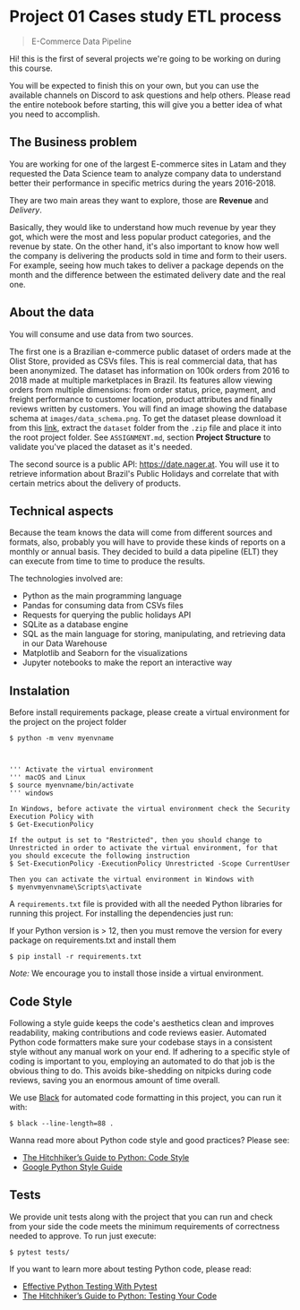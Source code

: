 # Project 01 Cases study ETL process
> E-Commerce Data Pipeline

Hi! this is the first of several projects we're going to be working on during this course.

You will be expected to finish this on your own, but you can use the available channels on Discord to ask questions and help others. Please read the entire notebook before starting, this will give you a better idea of what you need to accomplish.

## The Business problem

You are working for one of the largest E-commerce sites in Latam and they requested the Data Science team to analyze company data to understand better their performance in specific metrics during the years 2016-2018.

They are two main areas they want to explore, those are **Revenue** and *Delivery*.

Basically, they would like to understand how much revenue by year they got, which were the most and less popular product categories, and the revenue by state. On the other hand, it's also important to know how well the company is delivering the products sold in time and form to their users. For example, seeing how much takes to deliver a package depends on the month and the difference between the estimated delivery date and the real one.

## About the data

You will consume and use data from two sources.

The first one is a Brazilian e-commerce public dataset of orders made at the Olist Store, provided as CSVs files. This is real commercial data, that has been anonymized. The dataset has information on 100k orders from 2016 to 2018 made at multiple marketplaces in Brazil. Its features allow viewing orders from multiple dimensions: from order status, price, payment, and freight performance to customer location, product attributes and finally reviews written by customers. You will find an image showing the database schema at `images/data_schema.png`. To get the dataset please download it from this [link](https://drive.google.com/file/d/1Ofm0tZ30KVXhXRp7LpTkzd_VaJg9Peno/view?usp=sharing), extract the `dataset` folder from the `.zip` file and place it into the root project folder. See `ASSIGNMENT.md`, section **Project Structure** to validate you've placed the dataset as it's needed.

The second source is a public API: https://date.nager.at. You will use it to retrieve information about Brazil's Public Holidays and correlate that with certain metrics about the delivery of products.

## Technical aspects

Because the team knows the data will come from different sources and formats, also, probably you will have to provide these kinds of reports on a monthly or annual basis. They decided to build a data pipeline (ELT) they can execute from time to time to produce the results.

The technologies involved are:
- Python as the main programming language
- Pandas for consuming data from CSVs files
- Requests for querying the public holidays API
- SQLite as a database engine
- SQL as the main language for storing, manipulating, and retrieving data in our Data Warehouse
- Matplotlib and Seaborn for the visualizations
- Jupyter notebooks to make the report an interactive way

## Instalation

Before install requirements package, please create a virtual environment for the project on the project folder

```Create a virtual environment 
$ python -m venv myenvname



''' Activate the virtual environment
''' macOS and Linux
$ source myenvname/bin/activate
''' windows

In Windows, before activate the virtual environment check the Security Execution Policy with
$ Get-ExecutionPolicy

If the output is set to "Restricted", then you should change to Unrestricted in order to activate the virtual environment, for that you should excecute the following instruction
$ Set-ExecutionPolicy -ExecutionPolicy Unrestricted -Scope CurrentUser

Then you can activate the virtual environment in Windows with
$ myenvmyenvname\Scripts\activate
```
A `requirements.txt` file is provided with all the needed Python libraries for running this project. For installing the dependencies just run:

If your Python version is > 12, then you must remove the version for every package on requirements.txt and install them

```console
$ pip install -r requirements.txt
```


*Note:* We encourage you to install those inside a virtual environment.

## Code Style

Following a style guide keeps the code's aesthetics clean and improves readability, making contributions and code reviews easier. Automated Python code formatters make sure your codebase stays in a consistent style without any manual work on your end. If adhering to a specific style of coding is important to you, employing an automated to do that job is the obvious thing to do. This avoids bike-shedding on nitpicks during code reviews, saving you an enormous amount of time overall.

We use [Black](https://black.readthedocs.io/) for automated code formatting in this project, you can run it with:

```console
$ black --line-length=88 .
```

Wanna read more about Python code style and good practices? Please see:
- [The Hitchhiker’s Guide to Python: Code Style](https://docs.python-guide.org/writing/style/)
- [Google Python Style Guide](https://google.github.io/styleguide/pyguide.html)

## Tests

We provide unit tests along with the project that you can run and check from your side the code meets the minimum requirements of correctness needed to approve. To run just execute:

```console
$ pytest tests/
```

If you want to learn more about testing Python code, please read:
- [Effective Python Testing With Pytest](https://realpython.com/pytest-python-testing/)
- [The Hitchhiker’s Guide to Python: Testing Your Code](https://docs.python-guide.org/writing/tests/)
